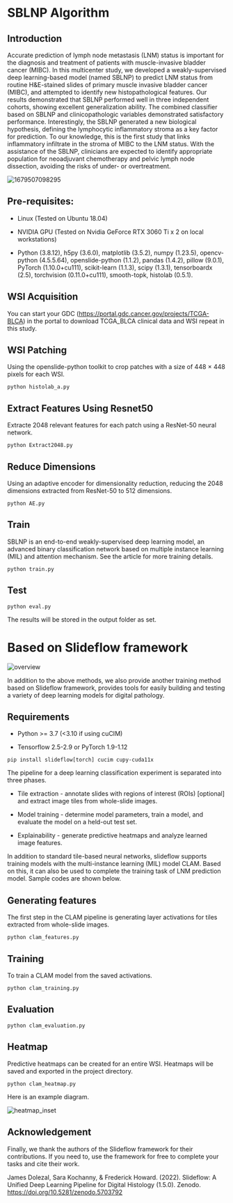 # SBLNP Algorithm
## Introduction

Accurate prediction of lymph node metastasis (LNM) status is important for the diagnosis and treatment of patients with muscle-invasive bladder cancer (MIBC). In this multicenter study, we developed a weakly-supervised deep learning-based model (named SBLNP) to predict LNM status from routine H&E-stained slides of primary muscle invasive bladder cancer (MIBC), and attempted to identify new histopathological features. Our results demonstrated that SBLNP performed well in three independent cohorts, showing excellent generalization ability. The combined classifier based on SBLNP and clinicopathologic variables demonstrated satisfactory performance. Interestingly, the SBLNP generated a new biological hypothesis, defining the lymphocytic inflammatory stroma as a key factor for prediction. To our knowledge, this is the first study that links inflammatory infiltrate in the stroma of MIBC to the LNM status. With the assistance of the SBLNP, clinicians are expected to identify appropriate population for neoadjuvant chemotherapy and pelvic lymph node dissection, avoiding the risks of under- or overtreatment.

![1679507098295](https://user-images.githubusercontent.com/65389322/226992509-0ce20457-90db-46e2-b122-712bf6ab5855.png)

## Pre-requisites:

- Linux (Tested on Ubuntu 18.04)
 
- NVIDIA GPU (Tested on Nvidia GeForce RTX 3060 Ti x 2 on local workstations)
 
- Python (3.8.12), h5py (3.6.0), matplotlib (3.5.2), numpy (1.23.5), opencv-python (4.5.5.64), openslide-python (1.1.2), pandas (1.4.2), pillow (9.0.1), PyTorch (1.10.0+cu111), scikit-learn (1.1.3), scipy (1.3.1),  tensorboardx (2.5), torchvision (0.11.0+cu111), smooth-topk, histolab (0.5.1).

## WSI Acquisition

You can start your GDC (https://portal.gdc.cancer.gov/projects/TCGA-BLCA) in the portal to download TCGA_BLCA clinical data and WSI repeat in this study.

## WSI Patching

Using the openslide-python toolkit to crop patches with a size of 448 × 448 pixels for each WSI.

`python histolab_a.py`

## Extract Features Using Resnet50

Extracte 2048 relevant features for each patch using a ResNet-50 neural network.

`python Extract2048.py`

## Reduce Dimensions

Using an adaptive encoder for dimensionality reduction, reducing the 2048 dimensions extracted from ResNet-50 to 512 dimensions.

`python AE.py`

## Train

SBLNP is an end-to-end weakly-supervised deep learning model, an advanced binary classification network based on multiple instance learning (MIL) and attention mechanism. See the article for more training details.

`python train.py`

## Test

`python eval.py`

The results will be stored in the output folder as set.




# Based on Slideflow framework

![overview](https://user-images.githubusercontent.com/65389322/226990448-9e06cddd-6afd-4427-b3bc-b6392b1d2377.png)

In addition to the above methods, we also provide another training method based on Slideflow framework, provides tools for easily building and testing a variety of deep learning models for digital pathology.

## Requirements
- Python >= 3.7 (<3.10 if using cuCIM)

- Tensorflow 2.5-2.9 or PyTorch 1.9-1.12

`pip install slideflow[torch] cucim cupy-cuda11x`

The pipeline for a deep learning classification experiment is separated into three phases.

- Tile extraction - annotate slides with regions of interest (ROIs) [optional] and extract image tiles from whole-slide images.

- Model training - determine model parameters, train a model, and evaluate the model on a held-out test set.

- Explainability - generate predictive heatmaps and analyze learned image features.

In addition to standard tile-based neural networks, slideflow supports training models with the multi-instance learning (MIL) model CLAM. Based on this, it can also be used to complete the training task of LNM prediction model. Sample codes are shown below.

## Generating features

The first step in the CLAM pipeline is generating layer activations for tiles extracted from whole-slide images.

`python clam_features.py`

## Training

To train a CLAM model from the saved activations.

`python clam_training.py`

## Evaluation

`python clam_evaluation.py`

## Heatmap

Predictive heatmaps can be created for an entire WSI. Heatmaps will be saved and exported in the project directory. 

`python clam_heatmap.py`

Here is an example diagram.

![heatmap_inset](https://user-images.githubusercontent.com/65389322/226994465-1d0ffabc-48c1-4f97-9bca-d6d6a501cb71.jpg)

## Acknowledgement

Finally, we thank the authors of the Slideflow framework for their contributions. If you need to, use the framework for free to complete your tasks and cite their work.

James Dolezal, Sara Kochanny, & Frederick Howard. (2022). Slideflow: A Unified Deep Learning Pipeline for Digital Histology (1.5.0). Zenodo. https://doi.org/10.5281/zenodo.5703792
